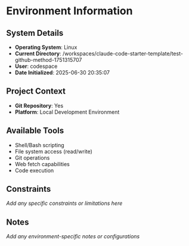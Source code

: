 <!-- This file gives specific information about the environment that Claude is running in -->

# Environment Information

## System Details
- **Operating System**: Linux
- **Current Directory**: /workspaces/claude-code-starter-template/test-github-method-1751315707
- **User**: codespace
- **Date Initialized**: 2025-06-30 20:35:07

## Project Context
- **Git Repository**: Yes
- **Platform**: Local Development Environment

## Available Tools
- Shell/Bash scripting
- File system access (read/write)
- Git operations
- Web fetch capabilities
- Code execution

## Constraints
_Add any specific constraints or limitations here_

## Notes
_Add any environment-specific notes or configurations_
